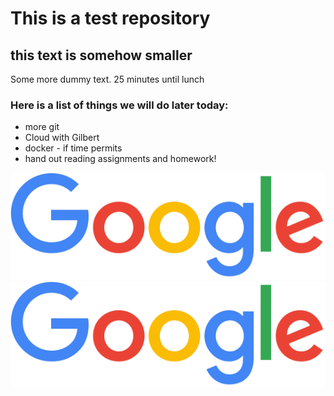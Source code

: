 # This is a test repository

## this text is somehow smaller

Some more dummy text. 25 minutes until lunch

### Here is a list of things we will do later today:

* more git
* Cloud with Gilbert
* docker - if time permits
* hand out reading assignments and homework!

![](googlelogo_color_272x92dp.png)
![](https://github.com/adrianisme/Test-20210111/blob/main/googlelogo_color_272x92dp.png)
